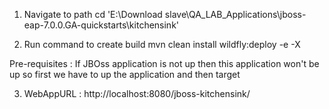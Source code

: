 1. Navigate to path cd 'E:\Download slave\QA_LAB_Applications\jboss-eap-7.0.0.GA-quickstarts\kitchensink'

2. Run command to create build 
mvn clean install wildfly:deploy -e -X 

Pre-requisites : 
If JBOss application is not up then this application won't be up so first we have to up the application and then target

3. WebAppURL : 
http://localhost:8080/jboss-kitchensink/
